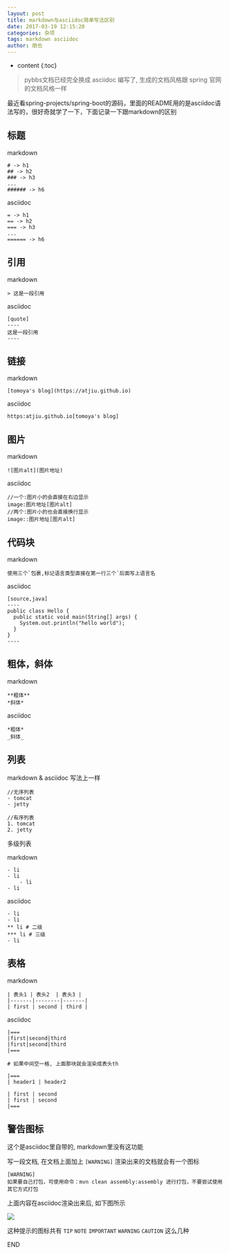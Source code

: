 ```yaml
---
layout: post
title: markdown与asciidoc简单写法区别
date: 2017-03-19 12:15:20
categories: 杂项
tags: markdown asciidoc
author: 朋也
---
```


* content
{:toc}

> pybbs文档已经完全换成 asciidoc 编写了, 生成的文档风格跟 spring 官网的文档风格一样

最近看spring-projects/spring-boot的源码，里面的README用的是asciidoc语法写的，很好奇就学了一下，下面记录一下跟markdown的区别

## 标题

markdown

```
# -> h1
## -> h2
### -> h3
...
###### -> h6
```




asciidoc

```
= -> h1
== -> h2
=== -> h3
...
====== -> h6
```

## 引用

markdown

```
> 这是一段引用
```

asciidoc

```
[quote]
----
这是一段引用
----
```

## 链接

markdown

```
[tomoya's blog](https://atjiu.github.io)
```

asciidoc

```
https:atjiu.github.io[tomoya's blog]
```

## 图片

markdown

```
![图片alt](图片地址)
```

asciidoc

```
//一个:图片小的会直接在右边显示
image:图片地址[图片alt]
//两个:图片小的也会直接换行显示
image::图片地址[图片alt]
```

## 代码块

markdown

```
使用三个`包裹,标记语言类型直接在第一行三个`后面写上语言名
```

asciidoc

```
[source,java]
----
public class Hello {
  public static void main(String[] args) {
    System.out.println("hello world");
  }
}
----
```

## 粗体，斜体

markdown

```
**粗体**
*斜体*
```

asciidoc

```
*粗体*
_斜体_
```

## 列表

markdown & asciidoc 写法上一样

```
//无序列表
- tomcat
- jetty

//有序列表
1. tomcat
2. jetty
```

多级列表

markdown

```
- li
- li
    - li
- li
```

asciidoc

```
- li
- li
** li # 二级
*** li # 三级
- li
```

## 表格

markdown

```
| 表头1 | 表头2  | 表头3 |
|-------|--------|-------|
| first | second | third |
```

asciidoc

```
|===
|first|second|third
|first|second|third
|===

# 如果中间空一格, 上面那块就会渲染成表头th

|===
| header1 | header2

| first | second
| first | second
|===
```

## 警告图标

这个是asciidoc里自带的, markdown里没有这功能

写一段文档, 在文档上面加上 `[WARNING]` 渲染出来的文档就会有一个图标

```
[WARNING]
如果要自己打包，可使用命令：mvn clean assembly:assembly 进行打包，不要尝试使用其它方式打包
```

上面内容在asciidoc渲染出来后, 如下图所示

![](/assets/QQ20190507-104546.png)

这种提示的图标共有 `TIP` `NOTE` `IMPORTANT` `WARNING` `CAUTION` 这么几种

END
